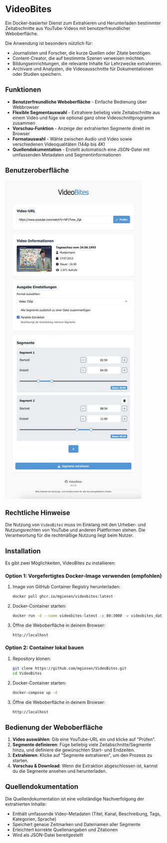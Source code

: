 # VideoBites

Ein Docker-basierter Dienst zum Extrahieren und Herunterladen bestimmter Zeitabschnitte aus YouTube-Videos mit benutzerfreundlicher Weboberfläche.

Die Anwendung ist besonders nützlich für:

- Journalisten und Forscher, die kurze Quellen oder Zitate benötigen.
- Content-Creator, die auf bestimmte Szenen verweisen möchten.
- Bildungseinrichtungen, die relevante Inhalte für Lehrzwecke extrahieren.
- Archivare und Analysten, die Videoausschnitte für Dokumentationen oder Studien speichern.

## Funktionen

- **Benutzerfreundliche Weboberfläche** - Einfache Bedienung über Webbrowser
- **Flexible Segmentauswahl** - Extrahiere beliebig viele Zeitabschnitte aus einem Video und füge sie optional ganz ohne Videoschnittprogramm zusammen
- **Vorschau-Funktion** - Anzeige der extrahierten Segmente direkt im Browser
- **Formatauswahl** - Wähle zwischen Audio und Video sowie verschiedenen Videoqualitäten (144p bis 4K)
- **Quellendokumentation** - Erstellt automatisch eine JSON-Datei mit umfassenden Metadaten und Segmentinformationen

## Benutzeroberfläche

![UI](readme/ui-example.jpg)

## Rechtliche Hinweise

Die Nutzung von `VideoBites` muss im Einklang mit den Urheber- und Nutzungsrechten von YouTube und anderen Plattformen stehen. Die Verantwortung für die rechtmäßige Nutzung liegt beim Nutzer.

## Installation

Es gibt zwei Möglichkeiten, VideoBites zu installieren:

### Option 1: Vorgefertigtes Docker-Image verwenden (empfohlen)

1. Image von GitHub Container Registry herunterladen:

   ```bash
   docker pull ghcr.io/mgiesen/videobites:latest
   ```

2. Docker-Container starten:

   ```bash
   docker run -d --name videobites-latest -p 80:3000 -v videobites_data:/app/data -e DOWNLOAD_DIR=/app/data ghcr.io/mgiesen/videobites:latest
   ```

3. Öffne die Weboberfläche in deinem Browser:
   ```
   http://localhost
   ```

### Option 2: Container lokal bauen

1. Repository klonen:

   ```bash
   git clone https://github.com/mgiesen/VideoBites.git
   cd VideoBites
   ```

2. Docker-Container starten:

   ```bash
   docker-compose up -d
   ```

3. Öffne die Weboberfläche in deinem Browser:
   ```
   http://localhost
   ```

## Bedienung der Weboberfläche

1. **Video auswählen**: Gib eine YouTube-URL ein und klicke auf "Prüfen".
1. **Segmente definieren**: Füge beliebig viele Zeitabschnitte/Segmente hinzu, und definiere die gewünschten Start- und Endzeiten.
1. **Extrahieren**: Klicke auf "Segmente extrahieren", um den Prozess zu starten.
1. **Vorschau & Download**: Wenn die Extraktion abgeschlossen ist, kannst du die Segmente ansehen und herunterladen.

## Quellendokumentation

Die Quellendokumentation ist eine vollständige Nachverfolgung der extrahierten Inhalte:

- Enthält umfassende Video-Metadaten (Titel, Kanal, Beschreibung, Tags, Kategorien, Sprache)
- Speichert genaue Zeitmarken und Dateinamen aller Segmente
- Erleichtert korrekte Quellenangaben und Zitationen
- Wird als JSON-Datei bereitgestellt
